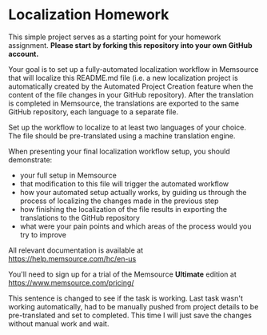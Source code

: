 # Localization Homework
This simple project serves as a starting point for your homework assignment. **Please start by forking this repository into your own GitHub account.**

Your goal is to set up a fully-automated localization workflow in Memsource that will localize this README.md file (i.e. a new localization project is automatically created by the Automated Project Creation feature when the content of the file changes in your GitHub repository). After the translation is completed in Memsource, the translations are exported to the same GitHub repository, each language to a separate file.

Set up the workflow to localize to at least two languages of your choice. The file should be pre-translated using a machine translation engine.

When presenting your final localization workflow setup, you should demonstrate:
* your full setup in Memsource
* that modification to this file will trigger the automated workflow
* how your automated setup actually works, by guiding us through the process of localizing the changes made in the previous step
* how finishing the localization of the file results in exporting the translations to the GitHub repository
* what were your pain points and which areas of the process would you try to improve

All relevant documentation is available at https://help.memsource.com/hc/en-us

You'll need to sign up for a trial of the Memsource **Ultimate** edition at https://www.memsource.com/pricing/

  This sentence is changed to see if the task is working. 
  Last task wasn't working automatically, had to be manually pushed from project details to be pre-translated and set to completed.
  This time I will just save the changes without manual work and wait. 
